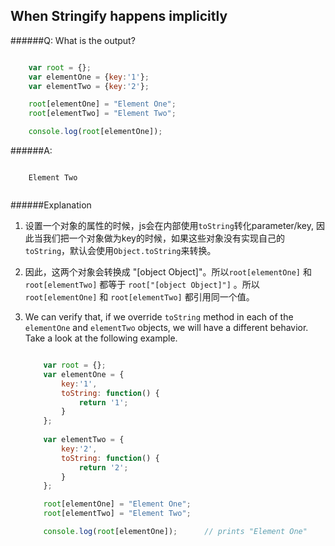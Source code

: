 ## When Stringify happens implicitly

######Q: What is the output?

```js

	var root = {};
    var elementOne = {key:'1'};
    var elementTwo = {key:'2'};

	root[elementOne] = "Element One"; 
	root[elementTwo] = "Element Two";

	console.log(root[elementOne]);

```

######A: 


```		
	
	Element Two
	
```


######Explanation


1. 设置一个对象的属性的时候，js会在内部使用`toString`转化parameter/key, 因此当我们把一个对象做为key的时候，如果这些对象没有实现自己的`toString`，默认会使用`Object.toString`来转换。
2. 因此，这两个对象会转换成 "[object Object]"。所以`root[elementOne]`  和 `root[elementTwo]` 都等于 `root["[object Object]"]` 。所以`root[elementOne]` 和 `root[elementTwo]` 都引用同一个值。
3. We can verify that, if we override `toString` method in each of the `elementOne` and `elementTwo` objects, we will have a different behavior. Take a look at the following example.



	```js

		var root = {};
    	var elementOne = { 
    		key:'1',
    		toString: function() {
    			return '1';
    		}    	
    	};
    	
    	var elementTwo = {
    		key:'2',
    		toString: function() {
    			return '2';    		
    		}
    	};

		root[elementOne] = "Element One"; 
		root[elementTwo] = "Element Two";

		console.log(root[elementOne]);		// prints "Element One"

	```
